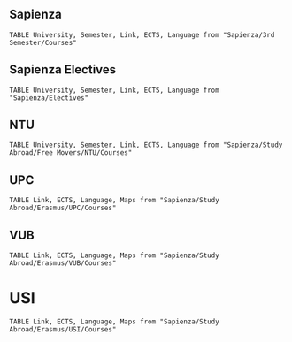 ## Sapienza

```dataview
TABLE University, Semester, Link, ECTS, Language from "Sapienza/3rd Semester/Courses"
```

## Sapienza Electives
```dataview
TABLE University, Semester, Link, ECTS, Language from "Sapienza/Electives"
```



## NTU
```dataview
TABLE University, Semester, Link, ECTS, Language from "Sapienza/Study Abroad/Free Movers/NTU/Courses"
```

## UPC
```dataview
TABLE Link, ECTS, Language, Maps from "Sapienza/Study Abroad/Erasmus/UPC/Courses"
```



## VUB
```dataview
TABLE Link, ECTS, Language, Maps from "Sapienza/Study Abroad/Erasmus/VUB/Courses"
```


# USI
```dataview
TABLE Link, ECTS, Language, Maps from "Sapienza/Study Abroad/Erasmus/USI/Courses"
```
